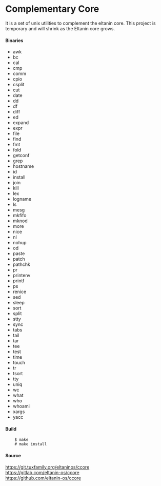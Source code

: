 # Complementary Core

It is a set of unix utilities to complement the eltanin core.
This project is temporary and will shrink as the Eltanin core grows.

#### Binaries
* awk
* bc
* cal
* cmp
* comm
* cpio
* csplit
* cut
* date
* dd
* df
* diff
* ed
* expand
* expr
* file
* find
* fmt
* fold
* getconf
* grep
* hostname
* id
* install
* join
* kill
* lex
* logname
* ls
* mesg
* mkfifo
* mknod
* more
* nice
* nl
* nohup
* od
* paste
* patch
* pathchk
* pr
* printenv
* printf
* ps
* renice
* sed
* sleep
* sort
* split
* stty
* sync
* tabs
* tail
* tar
* tee
* test
* time
* touch
* tr
* tsort
* tty
* uniq
* wc
* what
* who
* whoami
* xargs
* yacc

#### Build
```
	$ make
	# make install
```

#### Source
https://git.tuxfamily.org/eltaninos/ccore  
https://gitlab.com/eltanin-os/ccore  
https://github.com/eltanin-os/ccore

